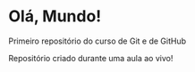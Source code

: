 # Olá, Mundo!
Primeiro repositório do curso de Git e de GitHub

Repositório criado durante uma aula ao vivo!
